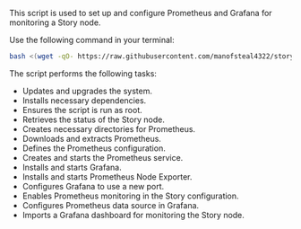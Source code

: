 This script is used to set up and configure Prometheus and Grafana for monitoring a Story node.

Use the following command in your terminal:
```bash
bash <(wget -qO- https://raw.githubusercontent.com/manofsteal4322/story-tasks/main/task3.sh)
```



The script performs the following tasks:

 - Updates and upgrades the system.
 - Installs necessary dependencies.
 - Ensures the script is run as root.
 - Retrieves the status of the Story node.
 - Creates necessary directories for Prometheus.
 - Downloads and extracts Prometheus.
 - Defines the Prometheus configuration.
 - Creates and starts the Prometheus service.
 - Installs and starts Grafana.
 - Installs and starts Prometheus Node Exporter.
 - Configures Grafana to use a new port.
 - Enables Prometheus monitoring in the Story configuration.
 - Configures Prometheus data source in Grafana.
 - Imports a Grafana dashboard for monitoring the Story node.
